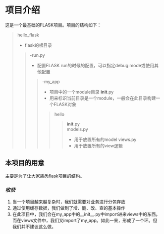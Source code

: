 # 项目介绍
这是一个最基础的FLASK项目。项目的结构如下：
>hello_flask<br>
>- flask的根目录
>>-run.py<br>
>>- 配置FLASK run的时候的配置，可以指定debug mode或使用其他配置
>>>-my_app<br>
>>>- 项目中的一个module目录
>>>__init__.py<br>
>>>- 用来标识当前目录是一个module，一般会在此目录构建一个FLASK对象
>>>>hello<br>
>>>>>__init__.py<br>
>>>>>models.py<br>
>>>>>- 用于放置所有的model
>>>>>views.py
>>>>>- 用于放置所有的view逻辑



## **本项目的用意**
主要是为了让大家熟悉flask项目的结构。
### ***收获***
1. 当一个项目越来越复杂时，我们就需要对业务进行分包存放
2. 通过使用缓存数据，我们做到了增、删、改、查的基本操作
3. 在此项目中，我们会在my_app中的__init__.py中import进来views中的东西。而在views文件中，我们又import了my_app。如此一来，形成了一个环。但我们并不建议这么做。